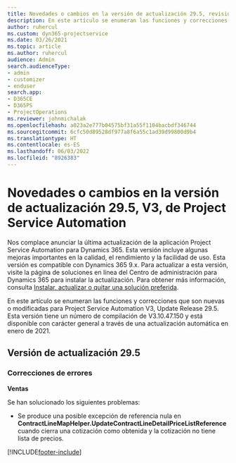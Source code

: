 ```yaml
---
title: Novedades o cambios en la versión de actualización 29.5, revisión V3, de Project Service Automation
description: En este artículo se enumeran las funciones y correcciones disponibles en Project Service Automation Update Release 29.5, revisión V3.
author: ruhercul
ms.custom: dyn365-projectservice
ms.date: 03/26/2021
ms.topic: article
ms.author: ruhercul
audience: Admin
search.audienceType:
- admin
- customizer
- enduser
search.app:
- D365CE
- D365PS
- ProjectOperations
ms.reviewer: johnmichalak
ms.openlocfilehash: a023a2e777b04575bf31a55f1104bacbdf346744
ms.sourcegitcommit: 6cfc50d89528df977a8f6a55c1ad39d99800d9b4
ms.translationtype: HT
ms.contentlocale: es-ES
ms.lasthandoff: 06/03/2022
ms.locfileid: "8926383"
---
```

# <a name="whats-new-or-changed-in-project-service-automation-update-release-295-v3"></a>Novedades o cambios en la versión de actualización 29.5, V3, de Project Service Automation

Nos complace anunciar la última actualización de la aplicación Project Service Automation para Dynamics 365. Esta versión incluye algunas mejoras importantes en la calidad, el rendimiento y la facilidad de uso. Esta versión es compatible con Dynamics 365 9.x. Para actualizar a esta versión, visite la página de soluciones en línea del Centro de administración para Dynamics 365 para instalar la actualización. Para obtener más información, consulta [Instalar, actualizar o quitar una solución preferida](/power-platform/admin/install-remove-preferred-solution).

En este artículo se enumeran las funciones y correcciones que son nuevas o modificadas para Project Service Automation V3, Update Release 29.5. Esta versión tiene un número de compilación de V3.10.47.150 y está disponible con carácter general a través de una actualización automática en enero de 2021.

## <a name="update-release-295"></a>Versión de actualización 29.5

### <a name="bug-fixes"></a>Correcciones de errores


**Ventas**

Se han solucionado los siguientes problemas:

- Se produce una posible excepción de referencia nula en **ContractLineMapHelper.UpdateContractLineDetailPriceListReference** cuando cierra una cotización como obtenida y la cotización no tiene lista de precios.


[!INCLUDE[footer-include](../includes/footer-banner.md)]
